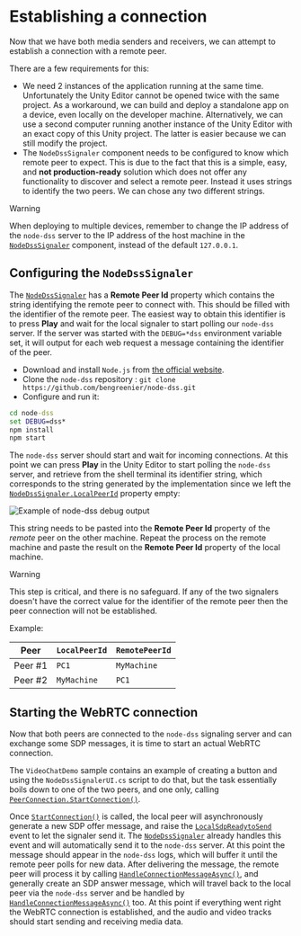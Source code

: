 # Establishing a connection

Now that we have both media senders and receivers, we can attempt to establish a connection with a remote peer.

There are a few requirements for this:

- We need 2 instances of the application running at the same time. Unfortunately the Unity Editor cannot be opened twice with the same project. As a workaround, we can build and deploy a standalone app on a device, even locally on the developer machine. Alternatively, we can use a second computer running another instance of the Unity Editor with an exact copy of this Unity project. The latter is easier because we can still modify the project.
- The `NodeDssSignaler` component needs to be configured to know which remote peer to expect. This is due to the fact that this is a simple, easy, and **not production-ready** solution which does not offer any functionality to discover and select a remote peer. Instead it uses strings to identify the two peers. We can chose any two different strings.

> [!Warning]
> When deploying to multiple devices, remember to change the IP address of the `node-dss` server to the IP address of the host machine in the [`NodeDssSignaler`](xref:Microsoft.MixedReality.WebRTC.Unity.NodeDssSignaler) component, instead of the default `127.0.0.1`.

## Configuring the `NodeDssSignaler`

The [`NodeDssSignaler`](xref:Microsoft.MixedReality.WebRTC.Unity.NodeDssSignaler) has a **Remote Peer Id** property which contains the string identifying the remote peer to connect with. This should be filled with the identifier of the remote peer. The easiest way to obtain this identifier is to press **Play** and wait for the local signaler to start polling our `node-dss` server. If the server was started with the `DEBUG=*dss` environment variable set, it will output for each web request a message containing the identifier of the peer.

- Download and install `Node.js` from [the official website](https://nodejs.org/en/).
- Clone the `node-dss` repository : `git clone https://github.com/bengreenier/node-dss.git`
- Configure and run it:

```cmd
cd node-dss
set DEBUG=dss*
npm install
npm start
```

The `node-dss` server should start and wait for incoming connections. At this point we can press **Play** in the Unity Editor to start polling the `node-dss` server, and retrieve from the shell terminal its identifier string, which corresponds to the string generated by the implementation since we left the [`NodeDssSignaler.LocalPeerId`](xref:Microsoft.MixedReality.WebRTC.Unity.NodeDssSignaler.LocalPeerId) property empty:

![Example of node-dss debug output](helloworld-unity-17.png)

This string needs to be pasted into the **Remote Peer Id** property of the _remote_ peer on the other machine. Repeat the process on the remote machine and paste the result on the **Remote Peer Id** property of the local machine.

> [!Warning]
> This step is critical, and there is no safeguard. If any of the two signalers doesn't have the correct value for the identifier of the remote peer then the peer connection will not be established.

Example:

| Peer | `LocalPeerId` | `RemotePeerId` |
|---|---|---|
| Peer #1 | `PC1` | `MyMachine` |
| Peer #2 | `MyMachine` | `PC1` |

## Starting the WebRTC connection

Now that both peers are connected to the `node-dss` signaling server and can exchange some SDP messages, it is time to start an actual WebRTC connection.

The `VideoChatDemo` sample contains an example of creating a button and using the `NodeDssSignalerUI.cs` script to do that, but the task essentially boils down to one of the two peers, and one only, calling [`PeerConnection.StartConnection()`](xref:Microsoft.MixedReality.WebRTC.Unity.PeerConnection.StartConnection).

Once [`StartConnection()`](xref:Microsoft.MixedReality.WebRTC.Unity.PeerConnection.StartConnection) is called, the local peer will asynchronously generate a new SDP offer message, and raise the [`LocalSdpReadytoSend`](xref:Microsoft.MixedReality.WebRTC.PeerConnection.LocalSdpReadytoSend) event to let the signaler send it. The [`NodeDssSignaler`](xref:Microsoft.MixedReality.WebRTC.Unity.NodeDssSignaler) already handles this event and will automatically send it to the `node-dss` server. At this point the message should appear in the `node-dss` logs, which will buffer it until the remote peer polls for new data. After delivering the message, the remote peer will process it by calling [`HandleConnectionMessageAsync()`](xref:Microsoft.MixedReality.WebRTC.Unity.PeerConnection.HandleConnectionMessageAsync(SdpMessage)), and generally create an SDP answer message, which will travel back to the local peer via the `node-dss` server and be handled by [`HandleConnectionMessageAsync()`](xref:Microsoft.MixedReality.WebRTC.Unity.PeerConnection.HandleConnectionMessageAsync(SdpMessage)) too. At this point if everything went right the WebRTC connection is established, and the audio and video tracks should start sending and receiving media data.
